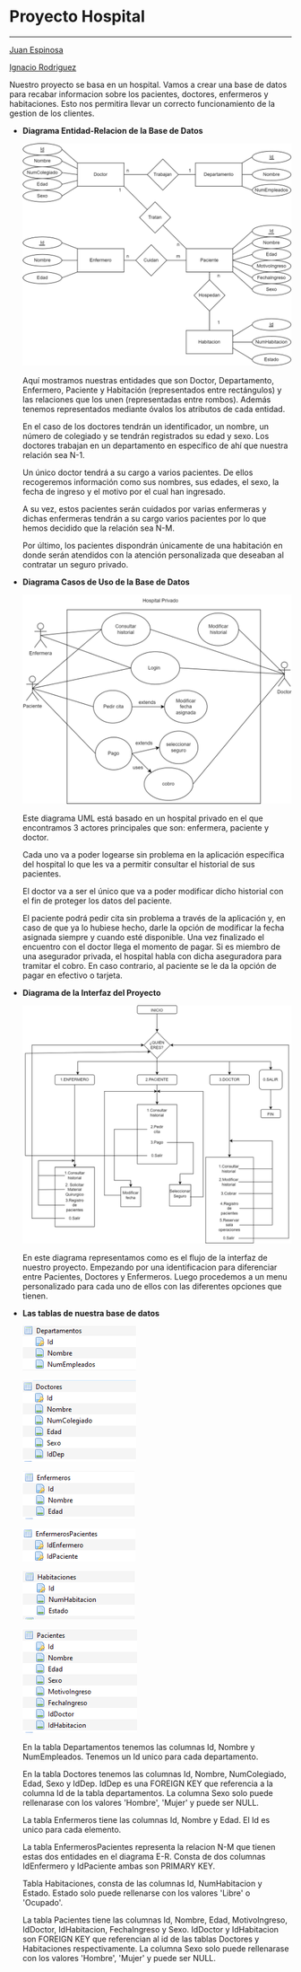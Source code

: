 # Proyecto Hospital
------

[Juan Espinosa](https://github.com/JuanEspinosa97)

[Ignacio Rodriguez](https://github.com/IgnacioRodrig)

Nuestro proyecto se basa en un hospital. Vamos a crear una base de datos para recabar informacion sobre los pacientes, 
doctores, enfermeros y habitaciones. Esto nos permitira llevar un correcto funcionamiento de la gestion de los clientes.

- **Diagrama Entidad-Relacion de la Base de Datos**

    ![Diagrama E-R](https://github.com/JuanEspinosa97/tis_2022_repositorio/blob/main/doc/Proyecto_Entidad_Relacion.png?raw=true)

    Aquí mostramos nuestras entidades que son Doctor, Departamento, Enfermero, Paciente y Habitación 
    (representados entre rectángulos) y las relaciones que los unen (representadas entre rombos). 
    Además tenemos representados mediante óvalos los atributos de cada entidad.

    En el caso de los doctores tendrán un identificador, un nombre, un número de colegiado y se tendrán 
    registrados su edad y sexo. Los doctores trabajan en un departamento en específico de ahí que nuestra 
    relación sea N-1.

    Un único doctor tendrá a su cargo a varios pacientes. De ellos recogeremos información 
    como sus nombres, sus edades, el sexo, la fecha de ingreso y el motivo por el cual han ingresado.

    A su vez, estos pacientes serán cuidados por varias enfermeras y dichas enfermeras tendrán a su cargo 
    varios pacientes por lo que hemos decidido que la relación sea N-M.

    Por último, los pacientes dispondrán únicamente de una habitación en donde serán atendidos con la 
    atención personalizada que deseaban al contratar un seguro privado.


- **Diagrama Casos de Uso de la Base de Datos**

    ![Diagrama UML](https://github.com/JuanEspinosa97/tis_2022_repositorio/blob/main/doc/Proyecto_Diagrama_de_usos.png?raw=true)

    Este diagrama UML está basado en un hospital privado en el que encontramos 3 actores principales que son:
    enfermera, paciente y doctor. 

    Cada uno va a poder logearse sin problema en la aplicación específica del hospital lo que les va a 
    permitir consultar el historial de sus pacientes. 

    El doctor va a ser el único que va a poder modificar dicho historial con el fin de proteger los datos
    del paciente. 

    El paciente podrá pedir cita sin problema a través de la aplicación y, en caso de que ya lo hubiese 
    hecho, darle la opción de modificar la fecha asignada siempre y cuando esté disponible. Una vez 
    finalizado el encuentro con el doctor llega el momento de pagar. Si es miembro de una asegurador 
    privada, el hospital habla con dicha aseguradora para tramitar el cobro. En caso contrario, al
    paciente se le da la opción de pagar en efectivo o tarjeta.


- **Diagrama de la Interfaz del Proyecto**

    ![Diagrama Interfaz](https://github.com/JuanEspinosa97/tis_2022_repositorio/blob/main/doc/Interfaz_Proyecto.png?raw=true)

    En este diagrama representamos como es el flujo de la interfaz de nuestro proyecto. Empezando 
    por una identificacion para diferenciar entre Pacientes, Doctores y Enfermeros. Luego procedemos 
    a un menu personalizado para cada uno de ellos con las diferentes opciones que tienen.

- **Las tablas de nuestra base de datos**

   ![Tablas Proyecto](https://github.com/JuanEspinosa97/tis_2022_repositorio/blob/main/doc/TablaDepartamentos.png?raw=true)

   ![](https://github.com/JuanEspinosa97/tis_2022_repositorio/blob/main/doc/TablaDoctores.png?raw=true)

   ![](https://github.com/JuanEspinosa97/tis_2022_repositorio/blob/main/doc/TablaEnfermeros.png?raw=true)

   ![](https://github.com/JuanEspinosa97/tis_2022_repositorio/blob/main/doc/TablaEnfermerosPacientes.png?raw=true)

   ![](https://github.com/JuanEspinosa97/tis_2022_repositorio/blob/main/doc/TablaHabitaciones.png?raw=true)

   ![](https://github.com/JuanEspinosa97/tis_2022_repositorio/blob/main/doc/TablaPacientes.png?raw=true)

    En la tabla Departamentos tenemos las columnas Id, Nombre y NumEmpleados. Tenemos un Id unico 
    para cada departamento.

    En la tabla Doctores tenemos las columnas Id, Nombre, NumColegiado, Edad, Sexo y IdDep. 
    IdDep es una FOREIGN KEY que referencia a la columna Id de la tabla departamentos. La columna 
    Sexo solo puede rellenarase con los valores 'Hombre', 'Mujer' y puede ser NULL. 

    La tabla Enfermeros tiene las columnas Id, Nombre y Edad. El Id es unico para cada elemento.

    La tabla EnfermerosPacientes representa la relacion N-M que tienen estas dos entidades en el 
    diagrama E-R. Consta de dos columnas IdEnfermero y IdPaciente ambas son PRIMARY KEY.

    Tabla Habitaciones, consta de las columnas Id, NumHabitacion y Estado. Estado solo puede 
    rellenarse con los valores 'Libre' o 'Ocupado'. 

    La tabla Pacientes tiene las columnas Id, Nombre, Edad, MotivoIngreso, IdDoctor, IdHabitacion, 
    FechaIngreso y Sexo. IdDoctor y IdHabitacion son FOREIGN KEY que referencian al id de las tablas 
    Doctores y Habitaciones respectivamente. La columna Sexo solo puede rellenarase con los valores 
    'Hombre', 'Mujer' y puede ser NULL.

